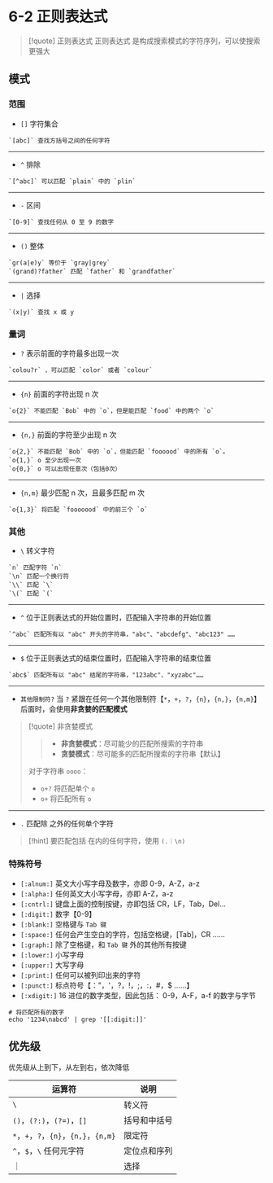 # 6-2 正则表达式

> \[!quote] 正则表达式 正则表达式 是构成搜索模式的字符序列，可以使搜索更强大

## 模式

### 范围

* `[]` 字符集合

```
`[abc]` 查找方括号之间的任何字符
```

***

* `^` 排除

```
`[^abc]` 可以匹配 `plain` 中的 `plin`
```

***

* `-` 区间

```
`[0-9]` 查找任何从 0 至 9 的数字
```

***

* `()` 整体

```
`gr(a|e)y` 等价于 `gray|grey`
`(grand)?father` 匹配 `father` 和 `grandfather`
```

***

* `|` 选择

```
`(x|y)` 查找 x 或 y
```

### 量词

* `?` 表示前面的字符最多出现一次

```
`colou?r` ，可以匹配 `color` 或者 `colour`
```

***

* `{n}` 前面的字符出现 n 次

```
`o{2}` 不能匹配 `Bob` 中的 `o`，但是能匹配 `food` 中的两个 `o`
```

***

* `{n,}` 前面的字符至少出现 n 次

```
`o{2,}` 不能匹配 `Bob` 中的 `o`，但能匹配 `foooood` 中的所有 `o`。
`o{1,}` o 至少出现一次
`o{0,}` o 可以出现任意次（包括0次）
```

***

* `{n,m}` 最少匹配 n 次，且最多匹配 m 次

```
`o{1,3}` 将匹配 `fooooood` 中的前三个 `o`
```

### 其他

* `\` 转义字符

```
`n` 匹配字符 `n`
`\n` 匹配一个换行符
`\\` 匹配 `\`
`\(` 匹配 `(`
```

***

* `^` 位于正则表达式的开始位置时，匹配输入字符串的开始位置

```
`^abc` 匹配所有以 "abc" 开头的字符串，"abc"、"abcdefg"、"abc123" ……
```

***

* `$` 位于正则表达式的结束位置时，匹配输入字符串的结束位置

```
`abc$` 匹配所有以 "abc" 结尾的字符串，"123abc"、"xyzabc"……
```

***

* `其他限制符?` 当 `?` 紧跟在任何一个其他限制符【`*`，`+`，`?`，`{n}`，`{n,}`，`{n,m}`】后面时，会使用**非贪婪的匹配模式**

> \[!quote] 非贪婪模式
>
> > * **非贪婪模式**：尽可能少的匹配所搜索的字符串
> > * **贪婪模式**：尽可能多的匹配所搜索的字符串【默认】
>
> 对于字符串 `oooo`：
>
> * `o+?` 将匹配单个 `o`
> * `o+` 将匹配所有 `o`

***

* `.` 匹配除  之外的任何单个字符

> \[!hint] 要匹配包括  在内的任何字符，使用 `(.｜\n)`

### 特殊符号

* `[:alnum:]` 英文大小写字母及数字，亦即 0-9，A-Z，a-z
* `[:alpha:]` 任何英文大小写字母，亦即 A-Z，a-z
* `[:cntrl:]` 键盘上面的控制按键，亦即包括 CR，LF，Tab，Del...
* `[:digit:]` 数字【0-9】
* `[:blank:]` 空格键与 `Tab 键`
* `[:space:]` 任何会产生空白的字符，包括空格键，\[Tab]，CR ……
* `[:graph:]` 除了空格键，和 `Tab 键` 外的其他所有按键
* `[:lower:]` 小写字母
* `[:upper:]` 大写字母
* `[:print:]` 任何可以被列印出来的字符
* `[:punct:]` 标点符号【："，'，?，!，;，:，#，$ ……】
* `[:xdigit:]` 16 进位的数字类型，因此包括： 0-9，A-F，a-f 的数字与字节

```
# 将匹配所有的数字
echo '1234\nabcd' | grep '[[:digit:]]'
```

## 优先级

优先级从上到下，从左到右，依次降低

| 运算符                              | 说明     |
| -------------------------------- | ------ |
| `\`                              | 转义符    |
| `()`，`(?:)`，`(?=)`，`[]`          | 括号和中括号 |
| `*`，`+`，`?`，`{n}`，`{n,}`，`{n,m}` | 限定符    |
| `^`，`$`，`\` 任何元字符                | 定位点和序列 |
| ｜                                | 选择     |
